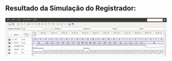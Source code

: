## Resultado da Simulação do Registrador:

![Simulação do registrador](../imagensQuartus/registrador_Simulacao-cortado.png  "Simulação do registrador")
